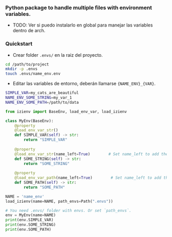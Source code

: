 ### Python package to handle multiple files with environment variables.

- TODO: Ver si puedo instalarlo en global para manejar las variables dentro de arch.

### Quickstart
- Crear folder `.envs/` en la raiz del proyecto.
```bash
cd /path/to/project
mkdir -p .envs
touch .envs/name_env.env
```

- Editar las variables de entorno, deberán llamarse `{NAME_ENV}_{VAR}`.
```bash
SIMPLE_VAR=my_cats_are_beautiful
NAME_ENV_SOME_STRING=my_var_1
NAME_ENV_SOME_PATH=/path/to/data
```


```python
from izienv import BaseEnv, load_env_var, load_izienv

class MyEnv(BaseEnv):
    @property
    @load_env_var_str()
    def SIMPLE_VAR(self) -> str:
        return "SIMPLE_VAR"
    
    @property
    @load_env_var_str(name_left=True)        # Set name_left to add the `NAME_ENV` to the variable.
    def SOME_STRING(self) -> str:
        return "SOME_STRING"
    
    @property
    @load_env_var_path(name_left=True)        # Set name_left to add the `NAME_ENV` to the variable.
    def SOME_PATH(self) -> str:
        return "SOME_PATH"

NAME = 'name_env'
load_izienv(name=NAME, path_envs=Path(".envs"))

# You need .envs/ folder with envs. Or set `path_envs`.
env = MyEnv(name=NAME)
print(env.SIMPLE_VAR)
print(env.SOME_STRING)
print(env.SOME_PATH)
```
